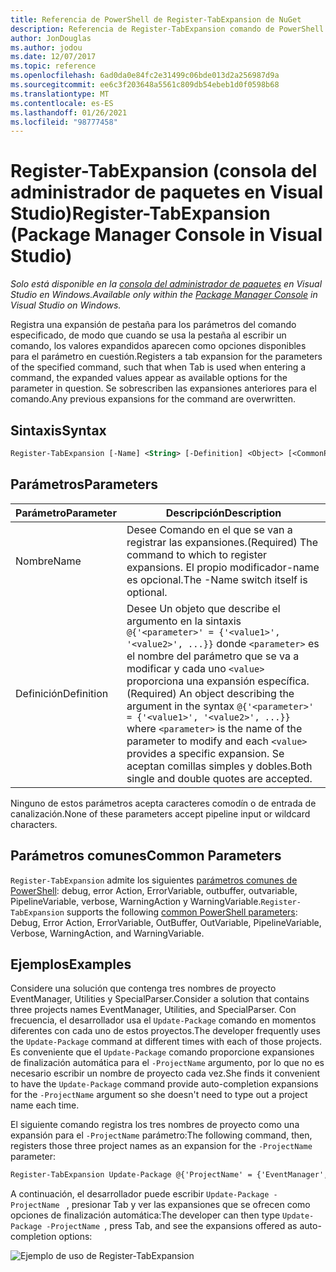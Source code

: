 ```yaml
---
title: Referencia de PowerShell de Register-TabExpansion de NuGet
description: Referencia de Register-TabExpansion comando de PowerShell en la consola del administrador de paquetes NuGet en Visual Studio.
author: JonDouglas
ms.author: jodou
ms.date: 12/07/2017
ms.topic: reference
ms.openlocfilehash: 6ad0da0e84fc2e31499c06bde013d2a256987d9a
ms.sourcegitcommit: ee6c3f203648a5561c809db54ebeb1d0f0598b68
ms.translationtype: MT
ms.contentlocale: es-ES
ms.lasthandoff: 01/26/2021
ms.locfileid: "98777458"
---
```

# <a name="register-tabexpansion-package-manager-console-in-visual-studio"></a><span data-ttu-id="d4cc0-103">Register-TabExpansion (consola del administrador de paquetes en Visual Studio)</span><span class="sxs-lookup"><span data-stu-id="d4cc0-103">Register-TabExpansion (Package Manager Console in Visual Studio)</span></span>

<span data-ttu-id="d4cc0-104">*Solo está disponible en la [consola del administrador de paquetes](../../consume-packages/install-use-packages-powershell.md) en Visual Studio en Windows.*</span><span class="sxs-lookup"><span data-stu-id="d4cc0-104">*Available only within the [Package Manager Console](../../consume-packages/install-use-packages-powershell.md) in Visual Studio on Windows.*</span></span>

<span data-ttu-id="d4cc0-105">Registra una expansión de pestaña para los parámetros del comando especificado, de modo que cuando se usa la pestaña al escribir un comando, los valores expandidos aparecen como opciones disponibles para el parámetro en cuestión.</span><span class="sxs-lookup"><span data-stu-id="d4cc0-105">Registers a tab expansion for the parameters of the specified command, such that when Tab is used when entering a command, the expanded values appear as available options for the parameter in question.</span></span> <span data-ttu-id="d4cc0-106">Se sobrescriben las expansiones anteriores para el comando.</span><span class="sxs-lookup"><span data-stu-id="d4cc0-106">Any previous expansions for the command are overwritten.</span></span>

## <a name="syntax"></a><span data-ttu-id="d4cc0-107">Sintaxis</span><span class="sxs-lookup"><span data-stu-id="d4cc0-107">Syntax</span></span>

```ps
Register-TabExpansion [-Name] <String> [-Definition] <Object> [<CommonParameters>]
```

## <a name="parameters"></a><span data-ttu-id="d4cc0-108">Parámetros</span><span class="sxs-lookup"><span data-stu-id="d4cc0-108">Parameters</span></span>

| <span data-ttu-id="d4cc0-109">Parámetro</span><span class="sxs-lookup"><span data-stu-id="d4cc0-109">Parameter</span></span> | <span data-ttu-id="d4cc0-110">Descripción</span><span class="sxs-lookup"><span data-stu-id="d4cc0-110">Description</span></span> |
| --- | --- |
| <span data-ttu-id="d4cc0-111">Nombre</span><span class="sxs-lookup"><span data-stu-id="d4cc0-111">Name</span></span> | <span data-ttu-id="d4cc0-112">Desee Comando en el que se van a registrar las expansiones.</span><span class="sxs-lookup"><span data-stu-id="d4cc0-112">(Required) The command to which to register expansions.</span></span> <span data-ttu-id="d4cc0-113">El propio modificador-name es opcional.</span><span class="sxs-lookup"><span data-stu-id="d4cc0-113">The -Name switch itself is optional.</span></span> |
| <span data-ttu-id="d4cc0-114">Definición</span><span class="sxs-lookup"><span data-stu-id="d4cc0-114">Definition</span></span> | <span data-ttu-id="d4cc0-115">Desee Un objeto que describe el argumento en la sintaxis `@{'<parameter>' = {'<value1>', '<value2>', ...}}` donde `<parameter>` es el nombre del parámetro que se va a modificar y cada uno `<value>` proporciona una expansión específica.</span><span class="sxs-lookup"><span data-stu-id="d4cc0-115">(Required) An object describing the argument in the syntax `@{'<parameter>' = {'<value1>', '<value2>', ...}}` where `<parameter>` is the name of the parameter to modify and each `<value>` provides a specific expansion.</span></span> <span data-ttu-id="d4cc0-116">Se aceptan comillas simples y dobles.</span><span class="sxs-lookup"><span data-stu-id="d4cc0-116">Both single and double quotes are accepted.</span></span> |

<span data-ttu-id="d4cc0-117">Ninguno de estos parámetros acepta caracteres comodín o de entrada de canalización.</span><span class="sxs-lookup"><span data-stu-id="d4cc0-117">None of these parameters accept pipeline input or wildcard characters.</span></span>

## <a name="common-parameters"></a><span data-ttu-id="d4cc0-118">Parámetros comunes</span><span class="sxs-lookup"><span data-stu-id="d4cc0-118">Common Parameters</span></span>

<span data-ttu-id="d4cc0-119">`Register-TabExpansion` admite los siguientes [parámetros comunes de PowerShell](/powershell/module/microsoft.powershell.core/about/about_commonparameters): debug, error Action, ErrorVariable, outbuffer, outvariable, PipelineVariable, verbose, WarningAction y WarningVariable.</span><span class="sxs-lookup"><span data-stu-id="d4cc0-119">`Register-TabExpansion` supports the following [common PowerShell parameters](/powershell/module/microsoft.powershell.core/about/about_commonparameters): Debug, Error Action, ErrorVariable, OutBuffer, OutVariable, PipelineVariable, Verbose, WarningAction, and WarningVariable.</span></span>

## <a name="examples"></a><span data-ttu-id="d4cc0-120">Ejemplos</span><span class="sxs-lookup"><span data-stu-id="d4cc0-120">Examples</span></span>

<span data-ttu-id="d4cc0-121">Considere una solución que contenga tres nombres de proyecto EventManager, Utilities y SpecialParser.</span><span class="sxs-lookup"><span data-stu-id="d4cc0-121">Consider a solution that contains three projects names EventManager, Utilities, and SpecialParser.</span></span> <span data-ttu-id="d4cc0-122">Con frecuencia, el desarrollador usa el `Update-Package` comando en momentos diferentes con cada uno de estos proyectos.</span><span class="sxs-lookup"><span data-stu-id="d4cc0-122">The developer frequently uses the `Update-Package` command at different times with each of those projects.</span></span> <span data-ttu-id="d4cc0-123">Es conveniente que el `Update-Package` comando proporcione expansiones de finalización automática para el `-ProjectName` argumento, por lo que no es necesario escribir un nombre de proyecto cada vez.</span><span class="sxs-lookup"><span data-stu-id="d4cc0-123">She finds it convenient to have the `Update-Package` command provide auto-completion expansions for the `-ProjectName` argument so she doesn't need to type out a project name each time.</span></span> 

<span data-ttu-id="d4cc0-124">El siguiente comando registra los tres nombres de proyecto como una expansión para el `-ProjectName` parámetro:</span><span class="sxs-lookup"><span data-stu-id="d4cc0-124">The following command, then, registers those three project names as an expansion for the `-ProjectName` parameter:</span></span>

```ps
Register-TabExpansion Update-Package @{'ProjectName' = {'EventManager', 'Utilities', 'SpecialParser'}}    
```

<span data-ttu-id="d4cc0-125">A continuación, el desarrollador puede escribir `Update-Package -ProjectName ` , presionar Tab y ver las expansiones que se ofrecen como opciones de finalización automática:</span><span class="sxs-lookup"><span data-stu-id="d4cc0-125">The developer can then type `Update-Package -ProjectName `, press Tab, and see the expansions offered as auto-completion options:</span></span>

![Ejemplo de uso de Register-TabExpansion](media/Register-TabExpansion-Example.png)